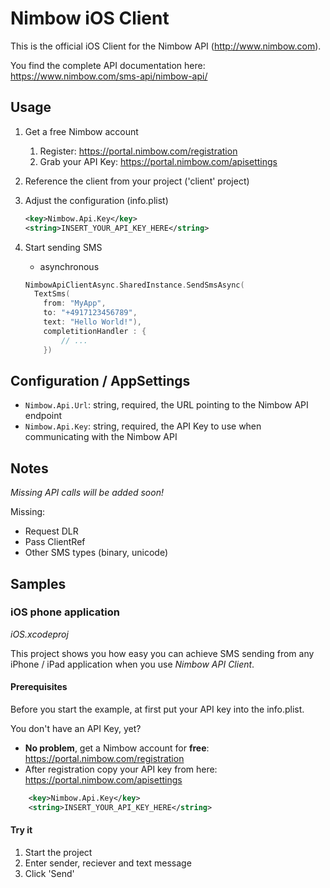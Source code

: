 # Nimbow iOS Client

This is the official iOS Client for the Nimbow API (<http://www.nimbow.com>).

You find the complete API documentation here: <https://www.nimbow.com/sms-api/nimbow-api/>

## Usage

1. Get a free Nimbow account
	1. Register: https://portal.nimbow.com/registration
	2. Grab your API Key: https://portal.nimbow.com/apisettings

2. Reference the client from your project ('client' project)

3. Adjust the configuration (info.plist)
	```XML
	<key>Nimbow.Api.Key</key>
	<string>INSERT_YOUR_API_KEY_HERE</string>
	```

4. Start sending SMS
	* asynchronous
	```Swift 2
	NimbowApiClientAsync.SharedInstance.SendSmsAsync(
      TextSms(
        from: "MyApp",
        to: "+4917123456789",
        text: "Hello World!"),
        completitionHandler : {
            // ...
        })

## Configuration / AppSettings
* `Nimbow.Api.Url`: string, required, the URL pointing to the Nimbow API endpoint
* `Nimbow.Api.Key`: string, required, the API Key to use when communicating with the Nimbow API

## Notes
*Missing API calls will be added soon!*

Missing:
* Request DLR
* Pass ClientRef
* Other SMS types (binary, unicode)

## Samples

### iOS phone application
*iOS.xcodeproj*

This project shows you how easy you can achieve SMS sending from any iPhone / iPad application when you use *Nimbow API Client*.

#### Prerequisites
Before you start the example, at first put your API key into the info.plist.

You don't have an API Key, yet?

* **No problem**, get a Nimbow account for **free**: <https://portal.nimbow.com/registration>
* After registration copy your API key from here: <https://portal.nimbow.com/apisettings>
```XML
	<key>Nimbow.Api.Key</key>
	<string>INSERT_YOUR_API_KEY_HERE</string>
```

#### Try it
1. Start the project
2. Enter sender, reciever and text message
3. Click 'Send'

